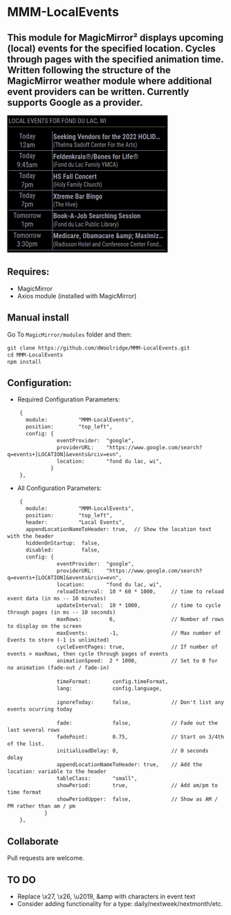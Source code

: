 # MMM-LocalEvents
## This module for MagicMirror² displays upcoming (local) events for the specified location.  Cycles through pages with the specified animation time.  Written following the structure of the MagicMirror weather module where additional event providers can be written.  Currently supports Google as a provider.

![Screen shot](img/LocalEvents_ScreenShot.png)

## Requires:
- MagicMirror
- Axios module (installed with MagicMirror)

## Manual install
Go To ```MagicMirror/modules``` folder and then:
```
git clone https://github.com/dWoolridge/MMM-LocalEvents.git
cd MMM-LocalEvents
npm install
```
## Configuration:  
- Required Configuration Parameters:

```
    {
      module:          "MMM-LocalEvents",
      position:        "top_left",
      config: {
                eventProvider:  "google",
                providerURL:    "https://www.google.com/search?q=events+[LOCATION]&events&rciv=evn",
                location:       "fond du lac, wi",
              }
    },
```
- All Configuration Parameters:
```
    {
      module:          "MMM-LocalEvents",
      position:        "top_left",
      header:          "Local Events",
      appendLocationNameToHeader: true,  // Show the location text with the header
      hiddenOnStartup:  false,
      disabled:         false,
      config: {
                eventProvider:  "google",
                providerURL:    "https://www.google.com/search?q=events+[LOCATION]&events&rciv=evn",
                location:       "fond du lac, wi",
                reloadInterval:  10 * 60 * 1000,     // time to reload event data (in ms -- 10 minutes)
                updateInterval:  10 * 1000,          // time to cycle through pages (in ms -- 10 seconds)
                maxRows:         6,                  // Number of rows to display on the screen
                maxEvents:       -1,                 // Max number of Events to store (-1 is unlimited)
                cycleEventPages: true,               // If number of events > maxRows, then cycle through pages of events
                animationSpeed:  2 * 1000,           // Set to 0 for no animation (fade-out / fade-in)

                timeFormat:       config.timeFormat,
                lang:             config.language,

                ignoreToday:      false,             // Don't list any events ocurring today

                fade:             false,             // Fade out the last several rows
                fadePoint:        0.75,              // Start on 3/4th of the list.
                initialLoadDelay: 0,                 // 0 seconds delay
                appendLocationNameToHeader: true,    // Add the location: variable to the header
                tableClass:       "small",
                showPeriod:       true,              // Add am/pm to time format
                showPeriodUpper:  false,             // Show as AM / PM rather than am / pm
            }
    },
```
## Collaborate
Pull requests are welcome.

## TO DO
- Replace \x27, \x26, \u2019, &amp with characters in event text
- Consider adding functionality for a type:  daily/nextweek/nextmonth/etc. 
